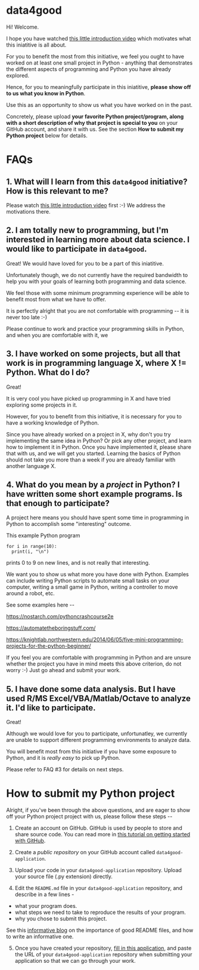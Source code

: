 # data4good

Hi! Welcome. 

I hope you have watched [this little introduction video](https://youtube.com) which motivates what this iniatitive is all about.

For you to benefit the most from this initiative, we feel you ought to have worked on at least one small project in Python - anything that demonstrates the different aspects of programming and Python you have already explored.

Hence, for you to meaningfully participate in this iniatitive, **please show off to us what you know in Python**. 

Use this as an opportunity to show us what you have worked on in the past. 

Concretely, please upload **your favorite Python project/program, along with a short description of why that project is special to you** on your GitHub account, and share it with us. See the section **How to submit my Python project** below for details.

# FAQs
## 1. What will I learn from this `data4good` initiative? How is this relevant to me?
Please watch [this little introduction video](https://youtube.com) first :-) We address the motivations there.

## 2. I am totally new to programming, but I'm interested in learning more about data science. I would like to participate in `data4good`.
Great! We would have loved for you to be a part of this iniatitive. 

Unfortunately though, we do not currently have the required bandwidth to help you with your goals of learning both programming and data science.

We feel those with some minimum programming experience will be able to benefit most from what we have to offer.

It is perfectly alright that you are not comfortable with programming -- it is never too late :-)

Please continue to work and practice your programming skills in Python, and when you are comfortable with it, we 

## 3. I have worked on some projects, but all that work is in programming language X, where X != Python. What do I do?
Great!

It is very cool you have picked up programming in X and have tried exploring some projects in it.

However, for you to benefit from this initiative, it is necessary for you to have a working knowledge of Python.

Since you have already worked on a project in X, why don't you try implementing the same idea in Python? Or pick any other project, and learn how to implement it in Python. Once you have implemented it, please share that with us, and we will get you started. Learning the basics of Python should not take you more than a week if you are already familiar with another language X.

## 4. What do you mean by a _project_ in Python? I have written some short example programs. Is that enough to participate?

A project here means you should have spent some time in programming in Python to accomplish some "interesting" outcome.

This example Python program
```
for i in range(10):
  print(i, "\n")
```
prints 0 to 9 on new lines, and is not really that interesting. 

We want you to show us what more you have done with Python. Examples can include writing Python scripts to automate small tasks on your computer, writing a small game in Python, writing a controller to move around a robot, etc.

See some examples here -- 

https://nostarch.com/pythoncrashcourse2e

https://automatetheboringstuff.com/

https://knightlab.northwestern.edu/2014/06/05/five-mini-programming-projects-for-the-python-beginner/

If you feel you are comfortable with programming in Python and are unsure whether the project you have in mind meets this above criterion, do not worry :-) Just go ahead and submit your work.

## 5. I have done some data analysis. But I have used R/MS Excel/VBA/Matlab/Octave to analyze it. I'd like to participate.

Great!

Although we would love for you to participate, unfortunatley, we currently are unable to support different programming environments to analyze data. 

You will benefit most from this initiative if you have some exposure to Python, and it is _really easy_ to pick up Python.

Please refer to FAQ #3 for details on next steps.

# How to submit my Python project
Alright, if you've been through the above questions, and are eager to show off your Python project project with us, please follow these steps -- 

1. Create an account on GitHub. GitHub is used by people to store and share source code. You can read more in [this tutorial on getting started with GitHub](https://medium.com/@sauravbhagat_10426/how-to-upload-code-to-github-6db1c8ff56aa).

2. Create a _public repository_ on your GitHub account called `data4good-application`.

3. Upload your code in your `data4good-application` repository. Upload your source file (.py extension) directly. 

4. Edit the `README.md` file in your `data4good-application` repository, and describe in a few lines -
- what your program does.
- what steps we need to take to reproduce the results of your program.
- why you chose to submit this project.

See this [informative blog](https://bulldogjob.com/news/449-how-to-write-a-good-readme-for-your-github-project) on the importance of good README files, and how to write an informative one.

5. Once you have created your repository, [fill in this application](https://forms.google.com), and paste the URL of your `data4good-application` repository when submitting your application so that we can go through your work.
